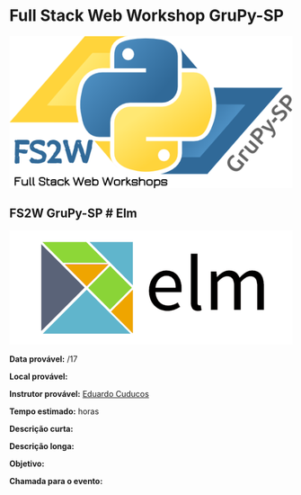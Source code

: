# Full Stack Web Workshop GruPy-SP

![fs2w](img/fs2w.png)

## FS2W GruPy-SP # Elm

![img](img/elm.png)

**Data provável:** /17

**Local provável:** 

**Instrutor provável:** [Eduardo Cuducos](github.com/cuducos)

**Tempo estimado:**  horas

**Descrição curta:**


**Descrição longa:**


**Objetivo:**



**Chamada para o evento:**

